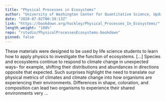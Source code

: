 ```yaml
---
title: "Physical Processes in Ecosystems"
author: "University of Washington Center for Quantitative Science, Updated by the TrEnCh Project"
date: "2020-07-02T00:39:13Z"
link: "https://bookdown.org/huckley/Physical_Processes_In_Ecosystems/"
length_weight: "100%"
repo: "rstudio/PhysicalProcessesEcosystems-bookdown"
pinned: false
---
```


These materials were designed to be used by life science students to learn how to apply physics to investigate the function of ecosystems. [...] Species and ecosystems continue to respond to climate change in unexpected ways– for example, shifting their distributions and abundances in directions opposite that expected. Such surprises highlight the need to translate our physical metrics of climates and climate change into how organisms are experiencing their environments. Differences in shape, coloration, and composition can lead two organisms to experience their shared environments very ...
